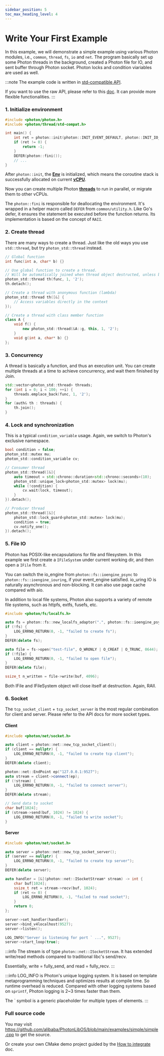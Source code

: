 ```yaml
---
sidebar_position: 5
toc_max_heading_level: 4
---
```


# Write Your First Example

In this example, we will demonstrate a simple example using various Photon modules,
i.e., `common`, `thread`, `fs`, `io` and `net`. The program basically set up some Photon threads
in the background, created a Photon file for IO, and sent buffer through Photon socket.
Photon locks and condition viariables are used as well.

:::note
The example code is written in [std-compatible API](../api/std-compatible-api). 

If you want to use the raw API, please refer to this [doc](../api/thread). It can provide more flexible functionalities.
:::

### 1. Initialize environment

```cpp
#include <photon/photon.h>
#include <photon/thread/std-compat.h>

int main() {
	int ret = photon::init(photon::INIT_EVENT_DEFAULT, photon::INIT_IO_NONE);
    if (ret != 0) {
        return -1;
    }
    DEFER(photon::fini());
    // ...
}
```

After `photon::init`, the [**Env**](../api/env) is initialized, which means the coroutine stack is successfully allocated on current [**vCPU**](../api/vcpu-and-multicore). 

Now you can create multiple Photon [**threads**](../api/thread) to run in parallel, or migrate them to other vCPUs.

The `photon::fini` is responsible for deallocating the environment. 
It's wrapped in a helper macro called `DEFER` from `common/utility.h`.
Like Go's defer, it ensures the statement be executed before the function returns.
Its implementation is based on the concept of `RAII`.

### 2. Create thread

There are many ways to create a thread. Just like the old ways you use `std::thread`, but try `photon_std::thread` instead.

```cpp
// Global function
int func(int a, char* b) {}

// Use global function to create a thread.
// Will be automatically joined when thread object destructed, unless been detached.
photon_std::thread th(func, 1, '2');
th.detach();

// Create a thread with anonymous function (lambda)
photon_std::thread th([&] {
    // Access variables directly in the context
});

// Create a thread with class member function
class A {
    void f() {
        new photon_std::thread(&A::g, this, 1, '2');
    }
    void g(int a, char* b) {}
};
```

### 3. Concurrency

A thread is basically a function, and thus an execution unit. 
You can create multiple threads at a time to achieve concurrency, and wait them finished by Join.

```cpp
std::vector<photon_std::thread> threads;
for (int i = 0; i < 100; ++i) {
    threads.emplace_back(func, 1, '2');
}
for (auth& th : threads) {
    th.join();
}
```

### 4. Lock and synchronization

This is a typical `condition_variable` usage. Again, we switch to Photon's exclusive namespace.

```cpp
bool condition = false;
photon_std::mutex mu;
photon_std::condition_variable cv;

// Consumer thread
photon_std::thread([&]{
    auto timeout = std::chrono::duration<std::chrono::seconds>(10);
    photon_std::unique_lock<photon_std::mutex> lock(mu);
    while (!condition) {
        cv.wait(lock, timeout);
    }
}).detach();

// Producer thread
photon_std::thread([&]{
    photon_std::lock_guard<photon_std::mutex> lock(mu);
    condition = true;
    cv.notify_one();
}).detach();
```

### 5. File IO

Photon has POSIX-like encapsulations for file and filesystem. In this example we first create a `IFileSystem` under current working dir, and then open a `IFile` from it. 

You can switch the io_engine from `photon::fs::ioengine_psync` to `photon::fs::ioengine_iouring`, 
if your event_engine satisfied. io_uring IO is naturally asynchronous and non-blocking. 
It can also use page cache compared with aio.

In addition to local file systems, Photon also supports a variety of remote file systems, such as httpfs, extfs, fusefs, etc.

```cpp
#include <photon/fs/localfs.h>

auto fs = photon::fs::new_localfs_adaptor(".", photon::fs::ioengine_psync);
if (!fs) {
    LOG_ERRNO_RETURN(0, -1, "failed to create fs");
}
DEFER(delete fs);

auto file = fs->open("test-file", O_WRONLY | O_CREAT | O_TRUNC, 0644);
if (!file) {
    LOG_ERRNO_RETURN(0, -1, "failed to open file");
}
DEFER(delete file);

ssize_t n_written = file->write(buf, 4096);
```

Both IFile and IFileSystem object will close itself at destruction. Again, RAII.

### 6. Socket

The `tcp_socket_client` + `tcp_socket_server` is the most regular combination for client and server. Please refer to the API docs for more socket types.

#### Client

```cpp
#include <photon/net/socket.h>

auto client = photon::net::new_tcp_socket_client();
if (client == nullptr) {
    LOG_ERRNO_RETURN(0, -1, "failed to create tcp client");
}
DEFER(delete client);

photon::net::EndPoint ep("127.0.0.1:9527");
auto stream = client->connect(ep);
if (!stream) {
    LOG_ERRNO_RETURN(0, -1, "failed to connect server");
}
DEFER(delete stream);

// Send data to socket
char buf[1024];
if (stream->send(buf, 1024) != 1024) {
    LOG_ERRNO_RETURN(0, -1, "failed to write socket");
}
```

#### Server

```cpp
#include <photon/net/socket.h>

auto server = photon::net::new_tcp_socket_server();
if (server == nullptr) {
    LOG_ERRNO_RETURN(0, -1, "failed to create tcp server");
}
DEFER(delete server);

auto handler = [&](photon::net::ISocketStream* stream) -> int {       
    char buf[1024];
    ssize_t ret = stream->recv(buf, 1024);
    if (ret <= 0) {
        LOG_ERRNO_RETURN(0, -1, "failed to read socket");
    }     
    return 0;
};

server->set_handler(handler);
server->bind_v4localhost(9527);
server->listen();

LOG_INFO("Server is listening for port ` ...", 9527);
server->start_loop(true);
```

:::info
The stream is of type `photon::net::ISocketStream`. It has extended write/read methods compared to traditional libc's send/recv.

Essentially, write = fully_send, and read = fully_recv.
:::

:::info
LOG_INFO is Photon's unique logging system. It is based on template metaprogramming techniques 
and optimizes results at compile time. So runtime overhead is reduced.
Compared with other logging systems based on `sprintf`, Photon logging is 2~3 times faster than them.

The \` symbol is a generic placeholder for multiple types of elements.
:::

### Full source code

You may visit https://github.com/alibaba/PhotonLibOS/blob/main/examples/simple/simple.cpp to get the source.

Or create your own CMake demo project guided by the [How to integrate](./how-to-integrate.md) doc.